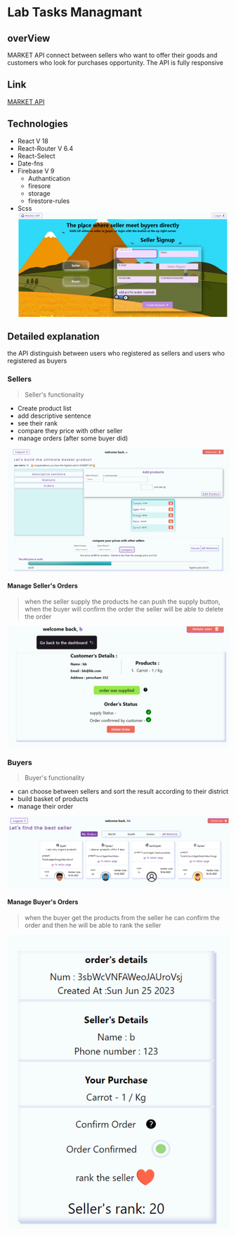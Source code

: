 # Lab Tasks Managmant
## overView
MARKET API connect between sellers who want to offer their goods and customers who look for purchases opportunity.
The API is fully responsive
  
## Link
[MARKET API](https://ender-market.netlify.app) 
    
## Technologies
+ React V 18
+ React-Router V 6.4
+ React-Select
+ Date-fns
+ Firebase V 9
  + Authantication
  + firesore
  + storage
  + firestore-rules
+ Scss
![market api homepage](/src/assets/market%20api%20hompage.png)

## Detailed explanation
the API distinguish between users who registered as sellers and users who registered as buyers

### Sellers
> Seller's functionality
+  Create product list
+ add descriptive sentence
+ see their rank 
+ compare they price with other seller
+ manage orders (after some buyer did)

![seller layout](/src/assets/seller%20Layout.png)

#### Manage Seller's Orders
> when the seller supply the products he can push the supply button, when the buyer will confirm the order the seller will be able to delete the order

![seller orders layout](/src/assets/seller%20order.png)

### Buyers
> Buyer's functionality
+ can choose between sellers and sort the result according to their district
+ build basket of products 
+ manage their order

![Buyer layout](/src//assets/buyer%20Layout.png)

#### Manage Buyer's Orders
> when the buyer get the products from the seller he can confirm the order and then he will be able to rank the seller

![Buyer order](/src/assets/buyerOrder.png)









